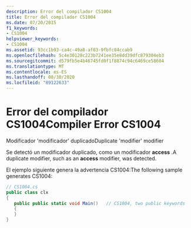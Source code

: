 ```yaml
---
description: Error del compilador CS1004
title: Error del compilador CS1004
ms.date: 07/20/2015
f1_keywords:
- CS1004
helpviewer_keywords:
- CS1004
ms.assetid: 93cc1b93-ca4c-49a8-af03-9fbfc84ccab9
ms.openlocfilehash: 5c4e30128c223b7241ee35e8dd39dfc879304eb3
ms.sourcegitcommit: d579fb5e4b46745fd0f1f8874c94c6469ce58604
ms.translationtype: MT
ms.contentlocale: es-ES
ms.lasthandoff: 08/30/2020
ms.locfileid: "89122633"
---
```

# <a name="compiler-error-cs1004"></a><span data-ttu-id="ab62d-103">Error del compilador CS1004</span><span class="sxs-lookup"><span data-stu-id="ab62d-103">Compiler Error CS1004</span></span>
<span data-ttu-id="ab62d-104">Modificador 'modificador' duplicado</span><span class="sxs-lookup"><span data-stu-id="ab62d-104">Duplicate 'modifier' modifier</span></span>  
  
 <span data-ttu-id="ab62d-105">Se detectó un modificador duplicado, como un modificador **access** .</span><span class="sxs-lookup"><span data-stu-id="ab62d-105">A duplicate modifier, such as an **access** modifier, was detected.</span></span>  
  
 <span data-ttu-id="ab62d-106">El ejemplo siguiente genera la advertencia CS1004:</span><span class="sxs-lookup"><span data-stu-id="ab62d-106">The following sample generates CS1004:</span></span>  
  
```csharp  
// CS1004.cs  
public class clx  
{  
   public public static void Main()   // CS1004, two public keywords  
   {  
   }  
}  
```
